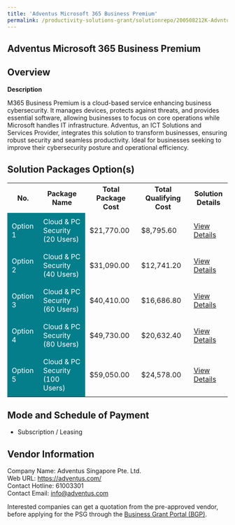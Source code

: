 ```yaml
---
title: 'Adventus Microsoft 365 Business Premium'
permalink: /productivity-solutions-grant/solutionrepo/200508212K-Advntus-Mcrosoft-365-Busnss-Prmum-G
---
```


## Adventus Microsoft 365 Business Premium

## Overview

**Description**

M365 Business Premium is a cloud-based service enhancing business cybersecurity. It manages devices, protects against threats, and provides essential software, allowing businesses to focus on core operations while Microsoft handles IT infrastructure. Adventus, an ICT Solutions and Services Provider, integrates this solution to transform businesses, ensuring robust security and seamless productivity. Ideal for businesses seeking to improve their cybersecurity posture and operational efficiency.

## Solution Packages Option(s)

<table>
<tr>
<th><b>No.</b></th>
<th><b>Package Name</b></th>
<th><b>Total Package Cost</b></th>
<th><b>Total Qualifying Cost</b></th>
<th><b>Solution Details</b></th>
</tr>
<tr>
<td style='padding: 10px; background-color: #037E8A; color: #FFFFFF;'>Option 1</td>
<td style='padding: 10px; background-color: #037E8A; color: #FFFFFF;'>Cloud & PC Security (20 Users)</td>
<td style='padding: 10px;'>$21,770.00</td>
<td style='padding: 10px;'>$8,795.60</td>
<td style='padding: 10px;'><a href='/images/psg/200508212K_20240237_05062025_Desensitised_Annex3_Part1.pdf' target='_blank'>View Details</a></td>
</tr>
<tr>
<td style='padding: 10px; background-color: #037E8A; color: #FFFFFF;'>Option 2</td>
<td style='padding: 10px; background-color: #037E8A; color: #FFFFFF;'>Cloud & PC Security (40 Users)</td>
<td style='padding: 10px;'>$31,090.00</td>
<td style='padding: 10px;'>$12,741.20</td>
<td style='padding: 10px;'><a href='/images/psg/200508212K_20240237_05062025_Desensitised_Annex3_Part2.pdf' target='_blank'>View Details</a></td>
</tr>
<tr>
<td style='padding: 10px; background-color: #037E8A; color: #FFFFFF;'>Option 3</td>
<td style='padding: 10px; background-color: #037E8A; color: #FFFFFF;'>Cloud & PC Security (60 Users)</td>
<td style='padding: 10px;'>$40,410.00</td>
<td style='padding: 10px;'>$16,686.80</td>
<td style='padding: 10px;'><a href='/images/psg/200508212K_20240237_05062025_Desensitised_Annex3_Part3.pdf' target='_blank'>View Details</a></td>
</tr>
<tr>
<td style='padding: 10px; background-color: #037E8A; color: #FFFFFF;'>Option 4</td>
<td style='padding: 10px; background-color: #037E8A; color: #FFFFFF;'>Cloud & PC Security (80 Users)</td>
<td style='padding: 10px;'>$49,730.00</td>
<td style='padding: 10px;'>$20,632.40</td>
<td style='padding: 10px;'><a href='/images/psg/200508212K_20240237_05062025_Desensitised_Annex3_Part4.pdf' target='_blank'>View Details</a></td>
</tr>
<tr>
<td style='padding: 10px; background-color: #037E8A; color: #FFFFFF;'>Option 5</td>
<td style='padding: 10px; background-color: #037E8A; color: #FFFFFF;'>Cloud & PC Security (100 Users)</td>
<td style='padding: 10px;'>$59,050.00</td>
<td style='padding: 10px;'>$24,578.00</td>
<td style='padding: 10px;'><a href='/images/psg/200508212K_20240237_05062025_Desensitised_Annex3_Part5.pdf' target='_blank'>View Details</a></td>
</tr>
</table>

## Mode and Schedule of Payment

 - Subscription / Leasing

## Vendor Information

 Company Name: Adventus Singapore Pte. Ltd.<br>Web URL: https://adventus.com/ <br>Contact Hotline: 61003301 <br>Contact Email: info@adventus.com <br>

Interested companies can get a quotation from the pre-approved vendor, before applying for the PSG through the <a href='https://www.businessgrants.gov.sg/' target='_blank' rel='noopener'>Business Grant Portal (BGP)</a>.

<script src="/jquery/resize-tables.js"></script>
